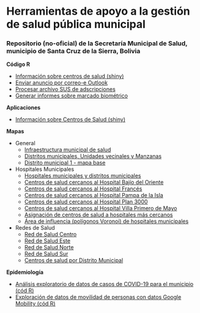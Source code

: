 # Herramientas de apoyo a la gestión de salud pública municipal

### Repositorio (no-oficial) de la Secretaría Municipal de Salud, municipio de Santa Cruz de la Sierra, Bolivia




**Código R**
- [Información sobre centros de salud (shiny)](centros_salud/aplic/consulta_CS.R)
- [Enviar anuncio por correo-e Outlook](automat/enviar_correoe_varent.R)
- [Procesar archivo SUS de adscripciones](automat/generar_informe_mespasado.R)
- [Generar informes sobre marcado biométrico](automat/zafiro_marcado_xls_rango_todo_varent.R)

**Aplicaciones**
- [Información sobre Centros de Salud (shiny)](https://yoviajo.shinyapps.io/scz_info_cs/)

**Mapas**
- General
  - [Infraestructura municipal de salud](mapas/SMS_infraestructura_salud_2024jul.png)
  - [Distritos municipales, Unidades vecinales y Manzanas](mapas/mapa_base_Scz_DMs_UVs_MZs_120x120.png)
  - [Distrito municipal 1 - mapa base](mapas/mapa_base_DM1_ubic_mancha.png)
- Hospitales Municipales
  - [Hospitales municipales y distritos municipales](mapas/mapa_hospitales_municipales_DMs.png)
  - [Centros de salud cercanos al Hospital Bajío del Oriente](mapas/centros_salud_cercanos_HMBO.png)
  - [Centros de salud cercanos al Hospital Francés](mapas/centros_salud_cercanos_HMF.png)
  - [Centros de salud cercanos al Hospital Pampa de la Isla](mapas/centros_salud_cercanos_HMPI.png)
  - [Centros de salud cercanos al Hospital Plan 3000](mapas/centros_salud_cercanos_HMP3K.png)
  - [Centros de salud cercanos al Hospital Villa Primero de Mayo](mapas/centros_salud_cercanos_HMVPM.png)
  - [Asignación de centros de salud a hospitales más cercanos](mapas/distancia_eje_CS-H2N.png)
  - [Área de influencia (polígonos Voronoi) de hospitales municipales](mapas/H2N_polig_voronoi_munic.png)
- Redes de Salud
  - [Red de Salud Centro](mapas/redes/mapa_base_Red_Centro.png)
  - [Red de Salud Este](mapas/redes/mapa_base_Red_Este.png)
  - [Red de Salud Norte](mapas/redes/mapa_base_Red_Norte.png)
  - [Red de Salud Sur](mapas/redes/mapa_base_Red_Sur.png)
  - [Centros de salud por Distrito Municipal](mapas/redes/x_distrito/)

**Epidemiología**
- [Análisis exploratorio de datos de casos de COVID-19 para el municipio (cód R)](epidem/01/)
- [Exploración de datos de movilidad de personas con datos Google Mobility (cód R)](epidem/02/)